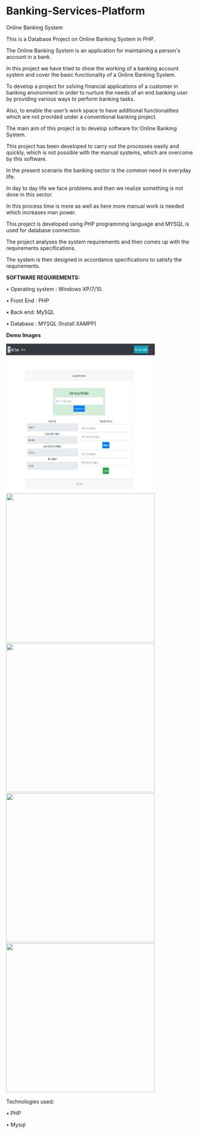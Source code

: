 # Banking-Services-Platform
Online Banking System

This is a Database Project on Online Banking System in PHP.

The Online Banking System is an application for maintaining a person's account in a bank.

In this project we have tried to show the working of a banking account system and cover the basic functionality of a Online Banking System.

To develop a project for solving financial applications of a customer in banking environment in order to nurture the needs of an end banking user by providing various ways to perform banking tasks.

Also, to enable the user’s work space to have additional functionalities which are not provided under a conventional banking project.

The main aim of this project is to develop software for Online Banking System.

This project has been developed to carry out the processes easily and quickly, which is not possible with the manual systems, which are overcome by this software.

In the present scenario the banking sector is the common need in everyday life.

In day to day life we face problems and then we realize something is not done in this sector.

In this process time is more as well as here more manual work is needed which increases man power.

This project is developed using PHP programming language and MYSQL is used for database connection.

The project analyses the system requirements and then comes up with the requirements specifications.

The system is then designed in accordance specifications to satisfy the requirements.



**SOFTWARE REQUIREMENTS:**

• Operating system : Windows XP/7/10.

• Front End : PHP

• Back end: MySQL

• Database : MYSQL (Install XAMPP)

**Demo Images**


<img src="Cashier.png" width="400" height="400">

<img src="Output Snapshots/screenshot-2.png" width="400" height="400">

<img src="Output Snapshots/screenshot-2.png" width="400" height="400">

<img src="Output Snapshots/screenshot-2.png" width="400" height="400">

<img src="Output Snapshots/screenshot-2.png" width="400" height="400">


Technologies used:

• PHP

• Mysql
